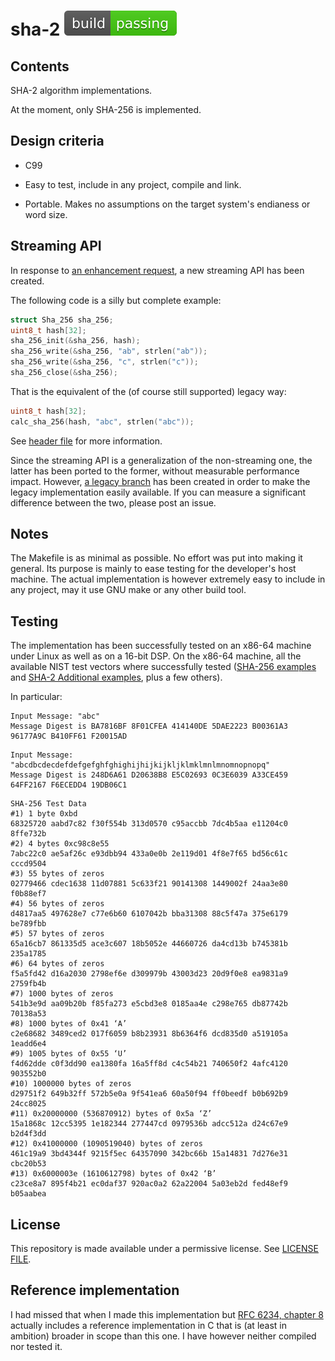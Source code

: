 # sha-2 ![Build passing](svg/passing.svg)

## Contents

SHA-2 algorithm implementations.

At the moment, only SHA-256 is implemented.

## Design criteria

- C99

- Easy to test, include in any project, compile and link.

- Portable. Makes no assumptions on the target system's endianess or
  word size.

## Streaming API

In response to [an enhancement
request](https://github.com/amosnier/sha-2/issues/9), a new streaming
API has been created.

The following code is a silly but complete example:

```C
struct Sha_256 sha_256;
uint8_t hash[32];
sha_256_init(&sha_256, hash);
sha_256_write(&sha_256, "ab", strlen("ab"));
sha_256_write(&sha_256, "c", strlen("c"));
sha_256_close(&sha_256);
```

That is the equivalent of the (of course still supported) legacy way:

```C
uint8_t hash[32];
calc_sha_256(hash, "abc", strlen("abc"));
```

See [header file](https://github.com/amosnier/sha-2/blob/master/sha-256.h)
for more information.

Since the streaming API is a generalization of the non-streaming one,
the latter has been ported to the former, without measurable performance
impact. However, [a legacy
branch](https://github.com/amosnier/sha-2/tree/legacy) has been created
in order to make the legacy implementation easily available. If you can
measure a significant difference between the two, please post an issue.

## Notes

The Makefile is as minimal as possible. No effort was put into making
it general. Its purpose is mainly to ease testing for the developer's
host machine. The actual implementation is however extremely easy to
include in any project, may it use GNU make or any other build tool.

## Testing

The implementation has been successfully tested on an x86-64 machine
under Linux as well as on a 16-bit DSP. On the x86-64 machine, all the
available NIST test vectors where successfully tested ([SHA-256
examples](https://csrc.nist.gov/CSRC/media/Projects/Cryptographic-Standards-and-Guidelines/documents/examples/SHA256.pdf)
and [SHA-2 Additional
examples](https://csrc.nist.gov/CSRC/media/Projects/Cryptographic-Standards-and-Guidelines/documents/examples/SHA2_Additional.pdf),
plus a few others).

In particular:

```
Input Message: "abc"
Message Digest is BA7816BF 8F01CFEA 414140DE 5DAE2223 B00361A3 96177A9C B410FF61 F20015AD
```

```
Input Message: "abcdbcdecdefdefgefghfghighijhijkijkljklmklmnlmnomnopnopq"
Message Digest is 248D6A61 D20638B8 E5C02693 0C3E6039 A33CE459 64FF2167 F6ECEDD4 19DB06C1
```

```
SHA-256 Test Data
#1) 1 byte 0xbd
68325720 aabd7c82 f30f554b 313d0570 c95accbb 7dc4b5aa e11204c0 8ffe732b
#2) 4 bytes 0xc98c8e55
7abc22c0 ae5af26c e93dbb94 433a0e0b 2e119d01 4f8e7f65 bd56c61c cccd9504
#3) 55 bytes of zeros
02779466 cdec1638 11d07881 5c633f21 90141308 1449002f 24aa3e80 f0b88ef7
#4) 56 bytes of zeros
d4817aa5 497628e7 c77e6b60 6107042b bba31308 88c5f47a 375e6179 be789fbb
#5) 57 bytes of zeros
65a16cb7 861335d5 ace3c607 18b5052e 44660726 da4cd13b b745381b 235a1785
#6) 64 bytes of zeros
f5a5fd42 d16a2030 2798ef6e d309979b 43003d23 20d9f0e8 ea9831a9 2759fb4b
#7) 1000 bytes of zeros
541b3e9d aa09b20b f85fa273 e5cbd3e8 0185aa4e c298e765 db87742b 70138a53
#8) 1000 bytes of 0x41 ‘A’
c2e68682 3489ced2 017f6059 b8b23931 8b6364f6 dcd835d0 a519105a 1eadd6e4
#9) 1005 bytes of 0x55 ‘U’
f4d62dde c0f3dd90 ea1380fa 16a5ff8d c4c54b21 740650f2 4afc4120 903552b0
#10) 1000000 bytes of zeros
d29751f2 649b32ff 572b5e0a 9f541ea6 60a50f94 ff0beedf b0b692b9 24cc8025
#11) 0x20000000 (536870912) bytes of 0x5a ‘Z’
15a1868c 12cc5395 1e182344 277447cd 0979536b adcc512a d24c67e9 b2d4f3dd
#12) 0x41000000 (1090519040) bytes of zeros
461c19a9 3bd4344f 9215f5ec 64357090 342bc66b 15a14831 7d276e31 cbc20b53
#13) 0x6000003e (1610612798) bytes of 0x42 ‘B’
c23ce8a7 895f4b21 ec0daf37 920ac0a2 62a22004 5a03eb2d fed48ef9 b05aabea
```

## License

This repository is made available under a permissive license. See
[LICENSE FILE](LICENSE.md).

## Reference implementation

I had missed that when I made this implementation but [RFC 6234, chapter 8](https://tools.ietf.org/html/rfc6234#section-8) actually includes a reference implementation in C that is (at least in ambition) broader in scope than this one. I have however neither compiled nor tested it.
